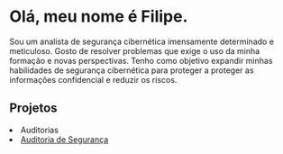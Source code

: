 <h1>Olá, meu nome é Filipe.</h1>

Sou um analista de segurança cibernética imensamente determinado e meticuloso. Gosto de resolver problemas que exige o uso da minha formação e novas perspectivas. Tenho como objetivo expandir minhas habilidades de segurança cibernética para proteger a proteger as informações confidencial e reduzir os riscos.

  <h2>Projetos</h2>
  <li>Auditorias</li> 
  
<a href="https://auditoriadesegurança.com" style="font-style: italic">
      
</a>
<li>
  <a href="https://github.com/Fp-eng/Auditoria-de-Seguran-a">
  <font style="vertical-align: inherit;">
<font style="vertical-align: inherit;">Auditoria de Segurança</font>
  
</a>
</li>

  
